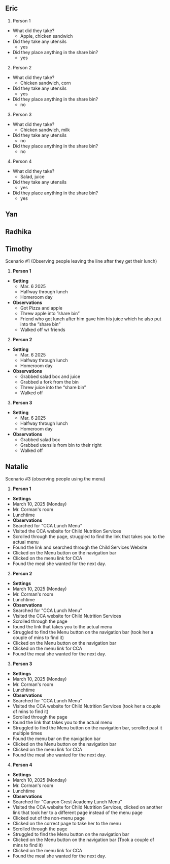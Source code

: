 ## Eric
1. Person 1
- What did they take?
  - Apple, chicken sandwich 
- Did they take any utensils
  - yes
- Did they place anything in the share bin?
  - yes
2. Person 2
- What did they take?
  - Chicken sandwich, corn
- Did they take any utensils
  - yes
- Did they place anything in the share bin?
  - no
3. Person 3
- What did they take?
  - Chicken sandwich, milk
- Did they take any utensils
  - no
- Did they place anything in the share bin?
  - no
4. Person 4
- What did they take?
  - Salad, juice
- Did they take any utensils
  - yes
- Did they place anything in the share bin?
  - yes

## Yan
## Radhika
## Timothy
Scenario #1 (Observing people leaving the line after they get their lunch)

1. **Person 1**
  - **Setting**
    - Mar. 6 2025
    - Halfway through lunch
    - Homeroom day
  - **Observations**
    - Got Pizza and apple
    - Threw apple into ”share bin”
    - Friend who got lunch after him gave him his juice which he also put into the “share bin”
    - Walked off w/ friends
2. **Person 2**
  - **Setting**
    - Mar. 6 2025
    - Halfway through lunch
    - Homeroom day
  - **Observations**
    - Grabbed salad box and juice
    - Grabbed a fork from the bin
    - Threw juice into the “share bin”
    - Walked off
3. **Person 3**
  - **Setting**
    - Mar. 6 2025
    - Halfway through lunch
    - Homeroom day
  - **Observations**
  	- Grabbed salad box
  	- Grabbed utensils from bin to their right
    - Walked off

## Natalie
Scenario #3 (observing people using the menu)
1. **Person 1**
 - **Settings**
- March 10, 2025 (Monday)
- Mr. Corman's room
- Lunchtime
 - **Observations**
  - Searched for "CCA Lunch Menu"
  - Visited the CCA website for Child Nutrition Services
  - Scrolled through the page, struggled to find the link that takes you to the actual menu
  - Found the link and searched through the Child Services Website
  - Clicked on the Menu button on the navigation bar
  - Clicked on the menu link for CCA
  - Found the meal she wanted for the next day.

2. **Person 2**
 - **Settings**
- March 10, 2025 (Monday)
- Mr. Corman's room
- Lunchtime
 - **Observations**
  - Searched for "CCA Lunch Menu"
  - Visited the CCA website for Child Nutrition Services
  - Scrolled through the page
  - found the link that takes you to the actual menu
  - Struggled to find the Menu button on the navigation bar (took her a couple of mins to find it)
  - Clicked on the Menu button on the navigation bar
  - Clicked on the menu link for CCA
  - Found the meal she wanted for the next day.
 
3. **Person 3**
 - **Settings**
- March 10, 2025 (Monday)
- Mr. Corman's room
- Lunchtime
 - **Observations**
  - Searched for "CCA Lunch Menu"
  - Visited the CCA website for Child Nutrition Services (took her a couple of mins to find it)
  - Scrolled through the page
  - found the link that takes you to the actual menu
  - Struggled to find the Menu button on the navigation bar, scrolled past it multiple times
  - Found the menu bar on the navigation bar
  - Clicked on the Menu button on the navigation bar
  - Clicked on the menu link for CCA
  - Found the meal she wanted for the next day.
 
4. **Person 4**
- **Settings**
- March 10, 2025 (Monday)
- Mr. Corman's room
- Lunchtime
 - **Observations**
  - Searched for "Canyon Crest Academy Lunch Menu"
  - Visited the CCA website for Child Nutrition Services, clicked on another link that took her to a different page instead of the menu page
  - Clicked out of the non-menu page
  - Clicked on the correct page to take her to the menu
  - Scrolled through the page
  - Struggled to find the Menu button on the navigation bar
  - Clicked on the Menu button on the navigation bar (Took a couple of mins to find it)
  - Clicked on the menu link for CCA
  - Found the meal she wanted for the next day. 
